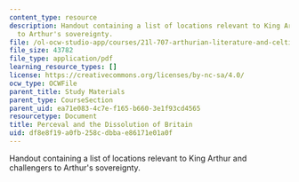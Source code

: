 ```yaml
---
content_type: resource
description: Handout containing a list of locations relevant to King Arthur and challengers
  to Arthur's sovereignty.
file: /ol-ocw-studio-app/courses/21l-707-arthurian-literature-and-celtic-colonization-spring-2005/df8e8f19a0fb258cdbbae86171e01a0f_17_per_diss_brit.pdf
file_size: 43782
file_type: application/pdf
learning_resource_types: []
license: https://creativecommons.org/licenses/by-nc-sa/4.0/
ocw_type: OCWFile
parent_title: Study Materials
parent_type: CourseSection
parent_uid: ea71e083-4c7e-f165-b660-3e1f93cd4565
resourcetype: Document
title: Perceval and the Dissolution of Britain
uid: df8e8f19-a0fb-258c-dbba-e86171e01a0f
---
```

Handout containing a list of locations relevant to King Arthur and challengers to Arthur's sovereignty.